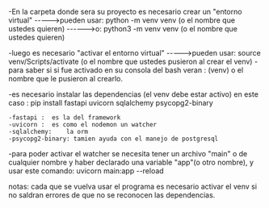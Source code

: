 -En la carpeta donde sera su proyecto es necesario crear un "entorno virtual"
----->pueden usar:
python -m venv venv
(o el nombre que ustedes quieren)
------>o:
python3 -m venv venv
(o el nombre que ustedes quieren)

-luego es necesario "activar el entorno virtual"
----->pueden usar:
source venv/Scripts/activate
(o el nombre que ustedes pusieron al crear el venv)
-para saber si si fue activado en su consola del bash veran : (venv) o el nombre que le pusieron al crearlo.

-es necesario instalar las dependencias (el venv debe estar activo) en este caso :
pip install fastapi uvicorn sqlalchemy psycopg2-binary

    -fastapi :  es la del framework
    -uvicorn :  es como el nodemon un watcher
    -sqlalchemy:    la orm
    -psycopg2-binary: tamien ayuda con el manejo de postgresql

-para poder activar el watcher se necesita tener un archivo "main" o de cualquier nombre y haber declarado una variable "app"(o otro nombre), y usar este comando:
uvicorn main:app --reload

notas: cada que se vuelva usar el programa es necesario activar el venv si no saldran errores de que no se reconocen las dependencias.
